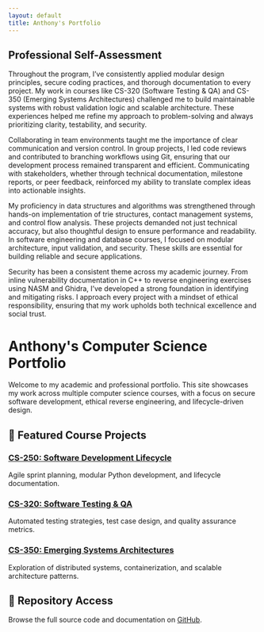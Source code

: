 ```yaml
---
layout: default
title: Anthony's Portfolio
---
```


## Professional Self-Assessment
Throughout the program, I’ve consistently applied modular design principles, secure coding practices, and thorough documentation to every project. My work in courses like CS-320 (Software Testing & QA) and CS-350 (Emerging Systems Architectures) challenged me to build maintainable systems with robust validation logic and scalable architecture. These experiences helped me refine my approach to problem-solving and always prioritizing clarity, testability, and security.

Collaborating in team environments taught me the importance of clear communication and version control. In group projects, I led code reviews and contributed to branching workflows using Git, ensuring that our development process remained transparent and efficient. Communicating with stakeholders, whether through technical documentation, milestone reports, or peer feedback, reinforced my ability to translate complex ideas into actionable insights.

My proficiency in data structures and algorithms was strengthened through hands-on implementation of trie structures, contact management systems, and control flow analysis. These projects demanded not just technical accuracy, but also thoughtful design to ensure performance and readability. In software engineering and database courses, I focused on modular architecture, input validation, and security. These skills are essential for building reliable and secure applications.

Security has been a consistent theme across my academic journey. From inline vulnerability documentation in C++ to reverse engineering exercises using NASM and Ghidra, I’ve developed a strong foundation in identifying and mitigating risks. I approach every project with a mindset of ethical responsibility, ensuring that my work upholds both technical excellence and social trust.

#  Anthony's Computer Science Portfolio

Welcome to my academic and professional portfolio. This site showcases my work across multiple computer science courses, with a focus on secure software development, ethical reverse engineering, and lifecycle-driven design.

## 📁 Featured Course Projects

### [CS-250: Software Development Lifecycle](CS-250/)
Agile sprint planning, modular Python development, and lifecycle documentation.

### [CS-320: Software Testing & QA](CS-320/)
Automated testing strategies, test case design, and quality assurance metrics.

### [CS-350: Emerging Systems Architectures](CS-350/)
Exploration of distributed systems, containerization, and scalable architecture patterns.

## 🔗 Repository Access

Browse the full source code and documentation on [GitHub](https://github.com/Engiell/Portfolio).
